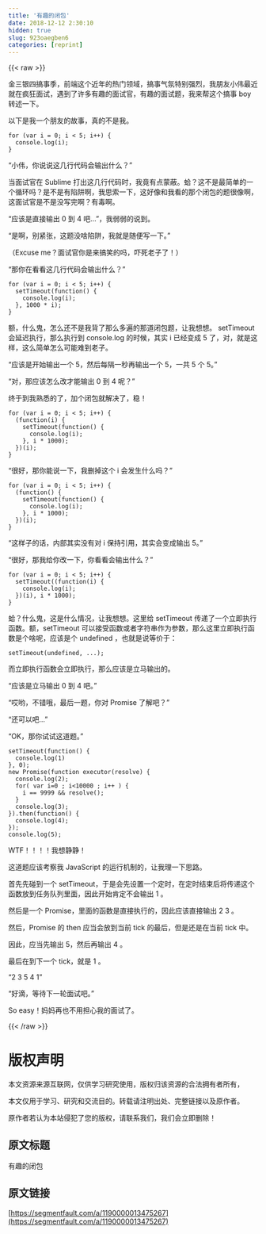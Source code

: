 ```yaml
---
title: '有趣的闭包' 
date: 2018-12-12 2:30:10
hidden: true
slug: 923oaegben6
categories: [reprint]
---
```


{{< raw >}}

                    
<p>金三银四搞事季，前端这个近年的热门领域，搞事气氛特别强烈，我朋友小伟最近就在疯狂面试，遇到了许多有趣的面试官，有趣的面试题，我来帮这个搞事 boy 转述一下。</p>
<p>以下是我一个朋友的故事，真的不是我。</p>
<div class="widget-codetool" style="display:none;">
      <div class="widget-codetool--inner">
      <span class="selectCode code-tool" data-toggle="tooltip" data-placement="top" title="" data-original-title="全选"></span>
      <span type="button" class="copyCode code-tool" data-toggle="tooltip" data-placement="top" data-clipboard-text="for (var i = 0; i < 5; i++) {
  console.log(i);
}
" title="" data-original-title="复制"></span>
      <span type="button" class="saveToNote code-tool" data-toggle="tooltip" data-placement="top" title="" data-original-title="放进笔记"></span>
      </div>
      </div><pre class="hljs matlab"><code><span class="hljs-keyword">for</span> (var <span class="hljs-built_in">i</span> = <span class="hljs-number">0</span>; <span class="hljs-built_in">i</span> &lt; <span class="hljs-number">5</span>; <span class="hljs-built_in">i</span>++) {
  console.log(i);
}
</code></pre>
<p>“小伟，你说说这几行代码会输出什么？”</p>
<p>当面试官在 Sublime 打出这几行代码时，我竟有点蒙蔽。蛤？这不是最简单的一个循环吗？是不是有陷阱啊，我思索一下，这好像和我看的那个闭包的题很像啊，这面试官是不是没写完啊？有毒啊。</p>
<p>“应该是直接输出 0 到 4 吧...”，我弱弱的说到。</p>
<p>“是啊，别紧张，这题没啥陷阱，我就是随便写一下。”</p>
<p>（Excuse me？面试官你是来搞笑的吗，吓死老子了！）</p>
<p>“那你在看看这几行代码会输出什么？”</p>
<div class="widget-codetool" style="display:none;">
      <div class="widget-codetool--inner">
      <span class="selectCode code-tool" data-toggle="tooltip" data-placement="top" title="" data-original-title="全选"></span>
      <span type="button" class="copyCode code-tool" data-toggle="tooltip" data-placement="top" data-clipboard-text="for (var i = 0; i < 5; i++) {
  setTimeout(function() {
    console.log(i);
  }, 1000 * i);
}
" title="" data-original-title="复制"></span>
      <span type="button" class="saveToNote code-tool" data-toggle="tooltip" data-placement="top" title="" data-original-title="放进笔记"></span>
      </div>
      </div><pre class="hljs javascript"><code><span class="hljs-keyword">for</span> (<span class="hljs-keyword">var</span> i = <span class="hljs-number">0</span>; i &lt; <span class="hljs-number">5</span>; i++) {
  setTimeout(<span class="hljs-function"><span class="hljs-keyword">function</span>(<span class="hljs-params"></span>) </span>{
    <span class="hljs-built_in">console</span>.log(i);
  }, <span class="hljs-number">1000</span> * i);
}
</code></pre>
<p>额，什么鬼，怎么还不是我背了那么多遍的那道闭包题，让我想想。 setTimeout 会延迟执行，那么执行到 console.log 的时候，其实 i 已经变成 5 了，对，就是这样，这么简单怎么可能难到老子。</p>
<p>“应该是开始输出一个 5，然后每隔一秒再输出一个 5，一共 5 个 5。”</p>
<p>“对，那应该怎么改才能输出 0 到 4 呢？”</p>
<p>终于到我熟悉的了，加个闭包就解决了，稳！</p>
<div class="widget-codetool" style="display:none;">
      <div class="widget-codetool--inner">
      <span class="selectCode code-tool" data-toggle="tooltip" data-placement="top" title="" data-original-title="全选"></span>
      <span type="button" class="copyCode code-tool" data-toggle="tooltip" data-placement="top" data-clipboard-text="for (var i = 0; i < 5; i++) {
  (function(i) {
    setTimeout(function() {
      console.log(i);
    }, i * 1000);
  })(i);
}
" title="" data-original-title="复制"></span>
      <span type="button" class="saveToNote code-tool" data-toggle="tooltip" data-placement="top" title="" data-original-title="放进笔记"></span>
      </div>
      </div><pre class="hljs javascript"><code><span class="hljs-keyword">for</span> (<span class="hljs-keyword">var</span> i = <span class="hljs-number">0</span>; i &lt; <span class="hljs-number">5</span>; i++) {
  (<span class="hljs-function"><span class="hljs-keyword">function</span>(<span class="hljs-params">i</span>) </span>{
    setTimeout(<span class="hljs-function"><span class="hljs-keyword">function</span>(<span class="hljs-params"></span>) </span>{
      <span class="hljs-built_in">console</span>.log(i);
    }, i * <span class="hljs-number">1000</span>);
  })(i);
}
</code></pre>
<p>“很好，那你能说一下，我删掉这个 i 会发生什么吗？”</p>
<div class="widget-codetool" style="display:none;">
      <div class="widget-codetool--inner">
      <span class="selectCode code-tool" data-toggle="tooltip" data-placement="top" title="" data-original-title="全选"></span>
      <span type="button" class="copyCode code-tool" data-toggle="tooltip" data-placement="top" data-clipboard-text="for (var i = 0; i < 5; i++) {
  (function() {
    setTimeout(function() {
      console.log(i);
    }, i * 1000);
  })(i);
}
" title="" data-original-title="复制"></span>
      <span type="button" class="saveToNote code-tool" data-toggle="tooltip" data-placement="top" title="" data-original-title="放进笔记"></span>
      </div>
      </div><pre class="hljs javascript"><code><span class="hljs-keyword">for</span> (<span class="hljs-keyword">var</span> i = <span class="hljs-number">0</span>; i &lt; <span class="hljs-number">5</span>; i++) {
  (<span class="hljs-function"><span class="hljs-keyword">function</span>(<span class="hljs-params"></span>) </span>{
    setTimeout(<span class="hljs-function"><span class="hljs-keyword">function</span>(<span class="hljs-params"></span>) </span>{
      <span class="hljs-built_in">console</span>.log(i);
    }, i * <span class="hljs-number">1000</span>);
  })(i);
}
</code></pre>
<p>“这样子的话，内部其实没有对 i 保持引用，其实会变成输出 5。”</p>
<p>“很好，那我给你改一下，你看看会输出什么？”</p>
<div class="widget-codetool" style="display:none;">
      <div class="widget-codetool--inner">
      <span class="selectCode code-tool" data-toggle="tooltip" data-placement="top" title="" data-original-title="全选"></span>
      <span type="button" class="copyCode code-tool" data-toggle="tooltip" data-placement="top" data-clipboard-text="for (var i = 0; i < 5; i++) {
  setTimeout((function(i) {
    console.log(i);
  })(i), i * 1000);
}
" title="" data-original-title="复制"></span>
      <span type="button" class="saveToNote code-tool" data-toggle="tooltip" data-placement="top" title="" data-original-title="放进笔记"></span>
      </div>
      </div><pre class="hljs lisp"><code>for (<span class="hljs-name">var</span> i = <span class="hljs-number">0</span><span class="hljs-comment">; i &lt; 5; i++) {</span>
  setTimeout((<span class="hljs-name">function</span>(<span class="hljs-name">i</span>) {
    console.log(<span class="hljs-name">i</span>)<span class="hljs-comment">;</span>
  })(<span class="hljs-name">i</span>), i * 1000);
}
</code></pre>
<p>蛤？什么鬼，这是什么情况，让我想想。这里给 setTimeout 传递了一个立即执行函数。额，setTimeout 可以接受函数或者字符串作为参数，那么这里立即执行函数是个啥呢，应该是个 undefined ，也就是说等价于：</p>
<div class="widget-codetool" style="display:none;">
      <div class="widget-codetool--inner">
      <span class="selectCode code-tool" data-toggle="tooltip" data-placement="top" title="" data-original-title="全选"></span>
      <span type="button" class="copyCode code-tool" data-toggle="tooltip" data-placement="top" data-clipboard-text="setTimeout(undefined, ...);
" title="" data-original-title="复制"></span>
      <span type="button" class="saveToNote code-tool" data-toggle="tooltip" data-placement="top" title="" data-original-title="放进笔记"></span>
      </div>
      </div><pre class="hljs lisp"><code>setTimeout(<span class="hljs-name">undefined</span>, ...)<span class="hljs-comment">;</span>
</code></pre>
<p>而立即执行函数会立即执行，那么应该是立马输出的。</p>
<p>“应该是立马输出 0 到 4 吧。”</p>
<p>“哎哟，不错哦，最后一题，你对 Promise 了解吧？”</p>
<p>“还可以吧...”</p>
<p>“OK，那你试试这道题。”</p>
<div class="widget-codetool" style="display:none;">
      <div class="widget-codetool--inner">
      <span class="selectCode code-tool" data-toggle="tooltip" data-placement="top" title="" data-original-title="全选"></span>
      <span type="button" class="copyCode code-tool" data-toggle="tooltip" data-placement="top" data-clipboard-text="setTimeout(function() {
  console.log(1)
}, 0);
new Promise(function executor(resolve) {
  console.log(2);
  for( var i=0 ; i<10000 ; i++ ) {
    i == 9999 &amp;&amp; resolve();
  }
  console.log(3);
}).then(function() {
  console.log(4);
});
console.log(5);
" title="" data-original-title="复制"></span>
      <span type="button" class="saveToNote code-tool" data-toggle="tooltip" data-placement="top" title="" data-original-title="放进笔记"></span>
      </div>
      </div><pre class="hljs javascript"><code>setTimeout(<span class="hljs-function"><span class="hljs-keyword">function</span>(<span class="hljs-params"></span>) </span>{
  <span class="hljs-built_in">console</span>.log(<span class="hljs-number">1</span>)
}, <span class="hljs-number">0</span>);
<span class="hljs-keyword">new</span> <span class="hljs-built_in">Promise</span>(<span class="hljs-function"><span class="hljs-keyword">function</span> <span class="hljs-title">executor</span>(<span class="hljs-params">resolve</span>) </span>{
  <span class="hljs-built_in">console</span>.log(<span class="hljs-number">2</span>);
  <span class="hljs-keyword">for</span>( <span class="hljs-keyword">var</span> i=<span class="hljs-number">0</span> ; i&lt;<span class="hljs-number">10000</span> ; i++ ) {
    i == <span class="hljs-number">9999</span> &amp;&amp; resolve();
  }
  <span class="hljs-built_in">console</span>.log(<span class="hljs-number">3</span>);
}).then(<span class="hljs-function"><span class="hljs-keyword">function</span>(<span class="hljs-params"></span>) </span>{
  <span class="hljs-built_in">console</span>.log(<span class="hljs-number">4</span>);
});
<span class="hljs-built_in">console</span>.log(<span class="hljs-number">5</span>);
</code></pre>
<p>WTF！！！！我想静静！</p>
<p>这道题应该考察我 JavaScript 的运行机制的，让我理一下思路。</p>
<p>首先先碰到一个 setTimeout，于是会先设置一个定时，在定时结束后将传递这个函数放到任务队列里面，因此开始肯定不会输出 1 。</p>
<p>然后是一个 Promise，里面的函数是直接执行的，因此应该直接输出 2 3 。</p>
<p>然后，Promise 的 then 应当会放到当前 tick 的最后，但是还是在当前 tick 中。</p>
<p>因此，应当先输出 5，然后再输出 4 。</p>
<p>最后在到下一个 tick，就是 1 。</p>
<p>“2 3 5 4 1”</p>
<p>“好滴，等待下一轮面试吧。”</p>
<p>So easy！妈妈再也不用担心我的面试了。</p>

                
{{< /raw >}}

# 版权声明
本文资源来源互联网，仅供学习研究使用，版权归该资源的合法拥有者所有，

本文仅用于学习、研究和交流目的。转载请注明出处、完整链接以及原作者。

原作者若认为本站侵犯了您的版权，请联系我们，我们会立即删除！

## 原文标题
有趣的闭包

## 原文链接
[https://segmentfault.com/a/1190000013475267](https://segmentfault.com/a/1190000013475267)

